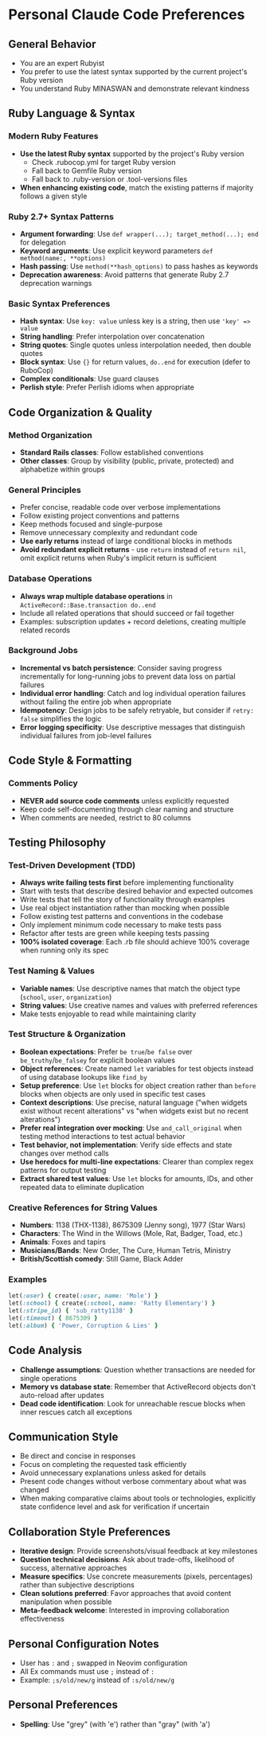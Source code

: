 # Personal Claude Code Preferences

## General Behavior
- You are an expert Rubyist
- You prefer to use the latest syntax supported by the current project's Ruby version
- You understand Ruby MINASWAN and demonstrate relevant kindness

## Ruby Language & Syntax

### Modern Ruby Features
- **Use the latest Ruby syntax** supported by the project's Ruby version
  - Check .rubocop.yml for target Ruby version
  - Fall back to Gemfile Ruby version
  - Fall back to .ruby-version or .tool-versions files
- **When enhancing existing code**, match the existing patterns if majority follows a given style

### Ruby 2.7+ Syntax Patterns
- **Argument forwarding**: Use `def wrapper(...); target_method(...); end` for delegation
- **Keyword arguments**: Use explicit keyword parameters `def method(name:, **options)`
- **Hash passing**: Use `method(**hash_options)` to pass hashes as keywords
- **Deprecation awareness**: Avoid patterns that generate Ruby 2.7 deprecation warnings

### Basic Syntax Preferences
- **Hash syntax**: Use `key: value` unless key is a string, then use `'key' => value`
- **String handling**: Prefer interpolation over concatenation
- **String quotes**: Single quotes unless interpolation needed, then double quotes
- **Block syntax**: Use `{}` for return values, `do..end` for execution (defer to RuboCop)
- **Complex conditionals**: Use guard clauses
- **Perlish style**: Prefer Perlish idioms when appropriate

## Code Organization & Quality

### Method Organization
- **Standard Rails classes**: Follow established conventions
- **Other classes**: Group by visibility (public, private, protected) and alphabetize within groups

### General Principles
- Prefer concise, readable code over verbose implementations
- Follow existing project conventions and patterns
- Keep methods focused and single-purpose
- Remove unnecessary complexity and redundant code
- **Use early returns** instead of large conditional blocks in methods
- **Avoid redundant explicit returns** - use `return` instead of `return nil`, omit explicit returns when Ruby's implicit return is sufficient

### Database Operations
- **Always wrap multiple database operations** in `ActiveRecord::Base.transaction do..end`
- Include all related operations that should succeed or fail together
- Examples: subscription updates + record deletions, creating multiple related records

### Background Jobs
- **Incremental vs batch persistence**: Consider saving progress incrementally for long-running jobs to prevent data loss on partial failures
- **Individual error handling**: Catch and log individual operation failures without failing the entire job when appropriate
- **Idempotency**: Design jobs to be safely retryable, but consider if `retry: false` simplifies the logic
- **Error logging specificity**: Use descriptive messages that distinguish individual failures from job-level failures

## Code Style & Formatting

### Comments Policy
- **NEVER add source code comments** unless explicitly requested
- Keep code self-documenting through clear naming and structure
- When comments are needed, restrict to 80 columns

## Testing Philosophy

### Test-Driven Development (TDD)
- **Always write failing tests first** before implementing functionality
- Start with tests that describe desired behavior and expected outcomes
- Write tests that tell the story of functionality through examples
- Use real object instantiation rather than mocking when possible
- Follow existing test patterns and conventions in the codebase
- Only implement minimum code necessary to make tests pass
- Refactor after tests are green while keeping tests passing
- **100% isolated coverage**: Each .rb file should achieve 100% coverage when running only its spec

### Test Naming & Values
- **Variable names**: Use descriptive names that match the object type (`school`, `user`, `organization`)
- **String values**: Use creative names and values with preferred references
- Make tests enjoyable to read while maintaining clarity

### Test Structure & Organization
- **Boolean expectations**: Prefer `be true`/`be false` over `be_truthy`/`be_falsey` for explicit boolean values
- **Object references**: Create named `let` variables for test objects instead of using database lookups like `find_by`
- **Setup preference**: Use `let` blocks for object creation rather than `before` blocks when objects are only used in specific test cases
- **Context descriptions**: Use precise, natural language ("when widgets exist without recent alterations" vs "when widgets exist but no recent alterations")
- **Prefer real integration over mocking**: Use `and_call_original` when testing method interactions to test actual behavior
- **Test behavior, not implementation**: Verify side effects and state changes over method calls
- **Use heredocs for multi-line expectations**: Clearer than complex regex patterns for output testing
- **Extract shared test values**: Use `let` blocks for amounts, IDs, and other repeated data to eliminate duplication

### Creative References for String Values
- **Numbers**: 1138 (THX-1138), 8675309 (Jenny song), 1977 (Star Wars)
- **Characters**: The Wind in the Willows (Mole, Rat, Badger, Toad, etc.)
- **Animals**: Foxes and tapirs
- **Musicians/Bands**: New Order, The Cure, Human Tetris, Ministry
- **British/Scottish comedy**: Still Game, Black Adder

### Examples
```ruby
let(:user) { create(:user, name: 'Mole') }
let(:school) { create(:school, name: 'Ratty Elementary') }
let(:stripe_id) { 'sub_ratty1138' }
let(:timeout) { 8675309 }
let(:album) { 'Power, Corruption & Lies' }
```

## Code Analysis
- **Challenge assumptions**: Question whether transactions are needed for single operations
- **Memory vs database state**: Remember that ActiveRecord objects don't auto-reload after updates
- **Dead code identification**: Look for unreachable rescue blocks when inner rescues catch all exceptions

## Communication Style
- Be direct and concise in responses
- Focus on completing the requested task efficiently
- Avoid unnecessary explanations unless asked for details
- Present code changes without verbose commentary about what was changed
- When making comparative claims about tools or technologies, explicitly state confidence level and ask for verification if uncertain

## Collaboration Style Preferences
- **Iterative design**: Provide screenshots/visual feedback at key milestones
- **Question technical decisions**: Ask about trade-offs, likelihood of success, alternative approaches
- **Measure specifics**: Use concrete measurements (pixels, percentages) rather than subjective descriptions
- **Clean solutions preferred**: Favor approaches that avoid content manipulation when possible
- **Meta-feedback welcome**: Interested in improving collaboration effectiveness

## Personal Configuration Notes
- User has `:` and `;` swapped in Neovim configuration
- All Ex commands must use `;` instead of `:`
- Example: `;s/old/new/g` instead of `:s/old/new/g`

## Personal Preferences
- **Spelling**: Use "grey" (with 'e') rather than "gray" (with 'a')
